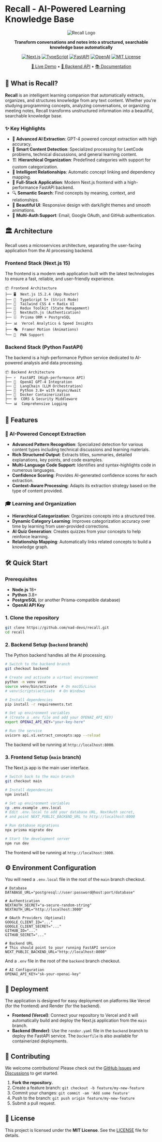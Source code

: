 # Recall - AI-Powered Learning Knowledge Base

<!-- Latest working frontend deployed -->

<div align="center">

![Recall Logo](https://img.shields.io/badge/Recall-AI%20Learning-blue?style=for-the-badge&logo=brain&logoColor=white)

**Transform conversations and notes into a structured, searchable knowledge base automatically**

[![Next.js](https://img.shields.io/badge/Next.js-15.2.4-black?style=flat&logo=next.js&logoColor=white)](https://nextjs.org/)
[![TypeScript](https://img.shields.io/badge/TypeScript-5.0-blue?style=flat&logo=typescript&logoColor=white)](https://www.typescriptlang.org/)
[![FastAPI](https://img.shields.io/badge/FastAPI-Backend-green?style=flat&logo=fastapi&logoColor=white)](https://fastapi.tiangolo.com/)
[![OpenAI](https://img.shields.io/badge/OpenAI-GPT--4-orange?style=flat&logo=openai&logoColor=white)](https://openai.com/)
[![MIT License](https://img.shields.io/badge/License-MIT-yellow.svg)](https://opensource.org/licenses/MIT)

[🚀 Live Demo](https://recall-henna.vercel.app) • [🔧 Backend API](https://recall.p3vg.onrender.com) • [📚 Documentation](#documentation)

</div>

## 🧠 What is Recall?

**Recall** is an intelligent learning companion that automatically extracts, organizes, and structures knowledge from any text content. Whether you're studying programming concepts, analyzing conversations, or organizing meeting notes, Recall transforms unstructured information into a beautiful, searchable knowledge base.

### ✨ Key Highlights

- 🤖 **Advanced AI Extraction**: GPT-4 powered concept extraction with high accuracy.
- 🎯 **Smart Content Detection**: Specialized processing for LeetCode problems, technical discussions, and general learning content.
- 🏗️ **Hierarchical Organization**: Predefined categories with support for custom categorization.
- 🔗 **Intelligent Relationships**: Automatic concept linking and dependency mapping.
- 📱 **Full-Stack Application**: Modern Next.js frontend with a high-performance FastAPI backend.
- 🔍 **Semantic Search**: Find concepts by meaning, context, and relationships.
- 🎨 **Beautiful UI**: Responsive design with dark/light themes and smooth animations.
- 🔐 **Multi-Auth Support**: Email, Google OAuth, and GitHub authentication.

## 🏛️ Architecture

Recall uses a microservices architecture, separating the user-facing application from the AI processing backend.

### Frontend Stack (Next.js 15)
The frontend is a modern web application built with the latest technologies to ensure a fast, reliable, and user-friendly experience.
```
📦 Frontend Architecture
├── 🖥️  Next.js 15.2.4 (App Router)
├── 🔷  TypeScript 5+ (Strict Mode)
├── 🎨  Tailwind CSS 4 + Radix UI
├── 🔄  Redux Toolkit (State Management)
├── 🔐  NextAuth.js (Authentication)
├── 🗄️  Prisma ORM + PostgreSQL
├── 📊  Vercel Analytics & Speed Insights
├── 🎭  Framer Motion (Animations)
└── 📱  PWA Support
```

### Backend Stack (Python FastAPI)
The backend is a high-performance Python service dedicated to AI-powered analysis and data processing.
```
📦 Backend Architecture
├── ⚡  FastAPI (High-performance API)
├── 🤖  OpenAI GPT-4 Integration
├── 🔗  LangChain (LLM Orchestration)
├── 🐍  Python 3.8+ with Async/Await
├── 🚀  Docker Containerization
├── 🌐  CORS & Security Middleware
└── 📊  Comprehensive Logging
```

## 🚀 Features

### 🧩 AI-Powered Concept Extraction
- **Advanced Pattern Recognition**: Specialized detection for various content types including technical discussions and learning materials.
- **Rich Structured Output**: Extracts titles, summaries, detailed explanations, key points, and code examples.
- **Multi-Language Code Support**: Identifies and syntax-highlights code in numerous languages.
- **Confidence Scoring**: Provides AI-generated confidence scores for each extraction.
- **Context-Aware Processing**: Adapts its extraction strategy based on the type of content provided.

### 🎓 Learning and Organization
- **Hierarchical Categorization**: Organizes concepts into a structured tree.
- **Dynamic Category Learning**: Improves categorization accuracy over time by learning from user-provided corrections.
- **AI Quiz Generation**: Creates quizzes from your concepts to help reinforce learning.
- **Relationship Mapping**: Automatically links related concepts to build a knowledge graph.

## 🛠️ Quick Start

### Prerequisites
- **Node.js** 18+
- **Python** 3.8+
- **PostgreSQL** (or another Prisma-compatible database)
- **OpenAI API Key**

### 1. Clone the repository
```bash
git clone https://github.com/nad-devs/recall.git
cd recall
```

### 2. Backend Setup (`backend` branch)
The Python backend handles all the AI processing.

```bash
# Switch to the backend branch
git checkout backend

# Create and activate a virtual environment
python -m venv venv
source venv/bin/activate  # On macOS/Linux
# venv\Scripts\activate  # On Windows

# Install dependencies
pip install -r requirements.txt

# Set up environment variables
# (Create a .env file and add your OPENAI_API_KEY)
export OPENAI_API_KEY="your-key-here"

# Run the service
uvicorn api.v1.extract_concepts:app --reload
```
The backend will be running at `http://localhost:8000`.

### 3. Frontend Setup (`main` branch)
The Next.js app is the main user interface.

```bash
# Switch back to the main branch
git checkout main

# Install dependencies
npm install

# Set up environment variables
cp .env.example .env.local
# Edit .env.local to add your database URL, NextAuth secret,
# and point NEXT_PUBLIC_BACKEND_URL to http://localhost:8000

# Run database migrations
npx prisma migrate dev

# Start the development server
npm run dev
```
The frontend will be running at `http://localhost:3000`.

## ⚙️ Environment Configuration

You will need a `.env.local` file in the root of the `main` branch checkout.

```env
# Database
DATABASE_URL="postgresql://user:password@host:port/database"

# Authentication
NEXTAUTH_SECRET="a-secure-random-string"
NEXTAUTH_URL="http://localhost:3000"

# OAuth Providers (Optional)
GOOGLE_CLIENT_ID="..."
GOOGLE_CLIENT_SECRET="..."
GITHUB_ID="..."
GITHUB_SECRET="..."

# Backend URL
# This should point to your running FastAPI service
NEXT_PUBLIC_BACKEND_URL="http://localhost:8000"
```
And a `.env` file in the root of the `backend` branch checkout.
```env
# AI Configuration
OPENAI_API_KEY="sk-your-openai-key"
```

## 🚀 Deployment

The application is designed for easy deployment on platforms like Vercel (for the frontend) and Render (for the backend).

-   **Frontend (Vercel)**: Connect your repository to Vercel and it will automatically build and deploy the Next.js application from the `main` branch.
-   **Backend (Render)**: Use the `render.yaml` file in the `backend` branch to deploy the FastAPI service. The `Dockerfile` is also available for containerized deployments.

## 🤝 Contributing

We welcome contributions! Please check out the [GitHub Issues](https://github.com/nad-devs/recall/issues) and [Discussions](https://github.com/nad-devs/recall/discussions) to get started.

1.  **Fork the repository.**
2.  Create a feature branch: `git checkout -b feature/my-new-feature`
3.  Commit your changes: `git commit -am 'Add some feature'`
4.  Push to the branch: `git push origin feature/my-new-feature`
5.  Submit a pull request.

## 📝 License

This project is licensed under the **MIT License**. See the [LICENSE](LICENSE) file for details.
